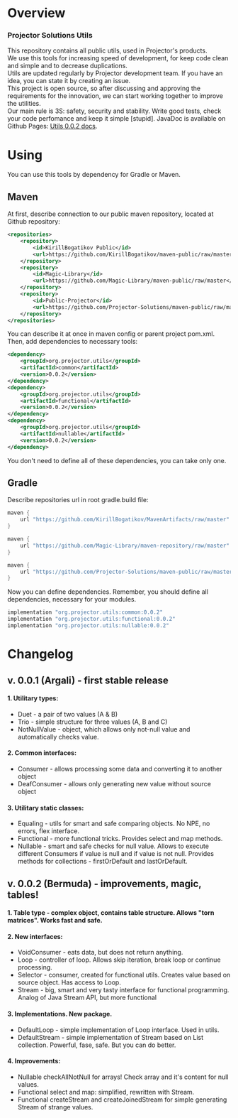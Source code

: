 # Overview
### Projector Solutions Utils
This repository contains all public utils, used in Projector's products.  
We use this tools for increasing speed of development, for keep code clean and simple and to decrease duplications.  
Utils are updated regularly by Projector development team. If you have an idea, you can state it by creating an issue.  
This project is open source, so after discussing and approving the requirements for the innovation, we can start working together to improve the utilities.  
Our main rule is 3S: safety, security and stability. Write good tests, check your code perfomance and keep it simple [stupid].
JavaDoc is available on Github Pages: [Utils 0.0.2 docs](https://projector-solutions.github.io/docs/utils/index.html?overview-summary.html "Utils 0.0.2 JavaDoc").

# Using
You can use this tools by dependency for Gradle or Maven.
## Maven
At first, describe connection to our public maven repository, located at Github repository:
```xml
<repositories>
    <repository>
        <id>KirillBogatikov Public</id>
        <url>https://github.com/KirillBogatikov/maven-public/raw/master</url>
    </repository>
    <repository>
        <id>Magic-Library</id>
        <url>https://github.com/Magic-Library/maven-public/raw/master</url>
    </repository>
    <repository>
        <id>Public-Projector</id>
        <url>https://github.com/Projector-Solutions/maven-public/raw/master</url>
    </repository>
</repositories>
```  
You can describe it at once in maven config or parent project pom.xml.  
Then, add dependencies to necessary tools:  
```xml
<dependency>
    <groupId>org.projector.utils</groupId>
    <artifactId>common</artifactId>
    <version>0.0.2</version>
</dependency>
<dependency>
  	<groupId>org.projector.utils</groupId>
   	<artifactId>functional</artifactId>
   	<version>0.0.2</version>
</dependency>
<dependency>
  	<groupId>org.projector.utils</groupId>
   	<artifactId>nullable</artifactId>
   	<version>0.0.2</version>
</dependency>
```  
You don't need to define all of these dependencies, you can take only one.  
## Gradle
Describe repositories url in root gradle.build file:
```groovy
maven {
    url "https://github.com/KirillBogatikov/MavenArtifacts/raw/master"
}

maven {
    url "https://github.com/Magic-Library/maven-repository/raw/master"
}

maven {
    url "https://github.com/Projector-Solutions/maven-public/raw/master"
}
```  
Now you can define dependencies. Remember, you should define all dependencies, necessary for your modules.  
```groovy
implementation "org.projector.utils:common:0.0.2"
implementation "org.projector.utils:functional:0.0.2"
implementation "org.projector.utils:nullable:0.0.2"
```  
# Changelog
## v. 0.0.1 (Argali) - first stable release
#### 1. Utilitary types:
- Duet - a pair of two values (A & B)
- Trio - simple structure for three values (A, B and C)
- NotNullValue - object, which allows only not-null value and automatically checks value.

#### 2. Common interfaces:
- Consumer - allows processing some data and converting it to another object
- DeafConsumer - allows only generating new value without source object

#### 3. Utilitary static classes:
- Equaling - utils for smart and safe comparing objects. No NPE, no errors, flex interface.
- Functional - more functional tricks. Provides select and map methods.
- Nullable - smart and safe checks for null value. Allows to execute different Consumers if value is null
and if value is not null. Provides methods for collections - firstOrDefault and lastOrDefault.

## v. 0.0.2 (Bermuda) - improvements, magic, tables!
#### 1. Table type - complex object, contains table structure. Allows "torn matrices". Works fast and safe.
#### 2. New interfaces:
- VoidConsumer - eats data, but does not return anything.
- Loop - controller of loop. Allows skip iteration, break loop or continue processing.
- Selector - consumer, created for functional utils. Creates value based on source object. Has access to Loop.
- Stream - big, smart and very tasty interface for functional programming. Analog of Java Stream API, but more functional

#### 3. Implementations. New package.
- DefaultLoop - simple implementation of Loop interface. Used in utils.
- DefaultStream - simple implementation of Stream based on List<T> collection. Powerful, fase, safe. But you can do better.

#### 4. Improvements:
- Nullable checkAllNotNull for arrays! Check array and it's content for null values.
- Functional select and map: simplified, rewritten with Stream.
- Functional createStream and createJoinedStream for simple generating Stream of strange values.
